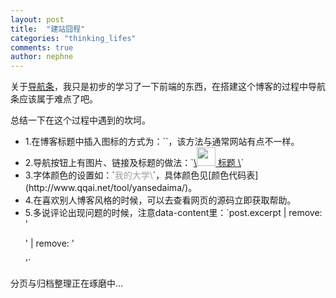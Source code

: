 ```yaml
---
layout: post
title:  "建站囧程"
categories: "thinking_lifes"
comments: true
author: nephne
---
```

关于[导航条][导航条]，我只是初步的学习了一下前端的东西，在搭建这个博客的过程中导航条应该属于难点了吧。

<!--more-->
总结一下在这个过程中遇到的坎坷。
<ul>
	<li>1.在博客标题中插入图标的方式为：`<link rel="shortcut icon" href="{{ site.baseurl }}/favicon.ico"/>`，该方法与通常网站有点不一样。</li>
	<li>2.导航按钮上有图片、链接及标题的做法：`<a class="navbar-brand" href="/">\<img width="30" width="30" src="/assets/wbsite.jpg"/> 标题 \</a>`</li>
	<li>3.字体颜色的设置如：`<font color="#9D9D9D">我的大学\</font>`，具体颜色见[颜色代码表](http://www.qqai.net/tool/yansedaima/)。</li>
	<li>4.在喜欢别人博客风格的时候，可以去查看网页的源码立即获取帮助。</li>
	<li>5.多说评论出现问题的时候，注意data-content里：`post.excerpt | remove: '<p>' | remove: '</p>'`</li>
</ul>

分页与归档整理正在琢磨中...

[导航条]:(http://www.blog.csdn.net/a316212802/article/details/25004549)
